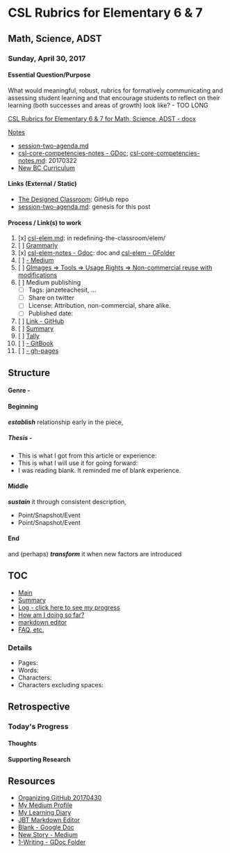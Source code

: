 # CSL Rubrics for Elementary 6 & 7
## Math, Science, ADST
### Sunday, April 30, 2017

#### Essential Question/Purpose
What would meaningful, robust, rubrics for formatively communicating and assessing student learning and that encourage students to reflect on their learning (both successes and areas of growth) look like? - TOO LONG

[CSL Rubrics for Elementary 6 & 7 for Math, Science, ADST - docx](https://drive.google.com/open?id=0BysMfTbvAUUVTE1kckUyeFlFb0E)


[Notes](csl-elem-notes.md)
* [session-two-agenda.md](session-two-agenda.md)
* [csl-core-competencies-notes - GDoc](https://docs.google.com/document/d/1hGR6pXyoxl4vIqrfL81tpL6H4woGroByHLCreZKtFJs/edit#heading=h.st24mlpt21ht); [csl-core-competencies-notes.md](https://github.com/janzeteachesit/100-days-of-writing/blob/master/_drafts/csl-core-competencies-notes.md): 20170322
* [New BC Curriculum](https://curriculum.gov.bc.ca/)

#### Links (External / Static)
* [The Designed Classroom](https://github.com/janzeteachesit/redefining-the-classroom): GitHub repo
* [session-two-agenda.md](https://github.com/janzeteachesit/redefining-the-classroom/blob/master/elem/session-two-agenda.md): genesis for this post

#### Process / Link(s) to work
1. [x] [csl-elem.md](https://github.com/janzeteachesit/redefining-the-classroom/blob/master/elem/csl-elem.md): in redefining-the-classroom/elem/
2. [ ] [Grammarly](https://app.grammarly.com/)
3. [x] [csl-elem-notes - Gdoc](https://docs.google.com/document/d/1m6423fzJUwjC8vHuog_f8UsV8B8rUyC7XS9tNGWMnRM/edit): doc and [csl-elem - GFolder](https://drive.google.com/open?id=0BysMfTbvAUUVZjV6SUIxUTlDYU0)
4. [ ] [ - Medium](https://medium.com/new-story)
5. [ ] [GImages => Tools => Usage Rights => Non-commercial reuse with modifications](https://www.google.ca/search?site=&tbm=isch&source=hp&biw=1050&bih=1535&q=writing&oq=writing&gs_l=img.3..35i39k1j0l9.3740.4602.0.5147.8.8.0.0.0.0.51.309.7.7.0....0...1.1.64.img..1.7.305.0.uKI6HM6QkmA#q=writing&tbs=sur:fm&tbm=isch)
6. [ ] Medium publishing
    - [ ] Tags: janzeteachesit, …
    - [ ] Share on twitter
    - [ ] License: Attribution, non-commercial, share alike.
    - [ ] Published date: 
7. [ ] [Link - GitHub](100.md)
8. [ ] [Summary](../SUMMARY.md)
9. [ ] [Tally](tally.md)
10. [ ] [ - GitBook]()
11. [ ] [ - gh-pages]()



## Structure

#### Genre - 

#### Beginning 
__*establish*__ relationship early in the piece,

##### Thesis - 

- This is what I got from this article or experience:
- This is what I will use it for going forward:
- I was reading blank.  It reminded me of blank experience.

#### Middle
__*sustain*__ it through consistent description,

- Point/Snapshot/Event 
- Point/Snapshot/Event

#### End
and (perhaps) __*transform*__ it when new factors are introduced


## TOC

* [Main](readme.md)
* [Summary](SUMMARY.md)
* [Log - click here to see my progress](docs/log.md)
* [How am I doing so far?](tally.md)
* [markdown editor](http://jbt.github.io/markdown-editor/)
* [FAQ, etc.](https://github.com/janzeteachesit/100-days-of-writing/wiki) 

### Details

* Pages:
* Words:
* Characters:	
* Characters excluding spaces:

## Retrospective
### Today's Progress

#### Thoughts

#### Supporting Research




## Resources
- [Organizing GitHub 20170430](https://docs.google.com/document/d/1Tu_b1oixurg9lId2z3LH_ZiLz1sH9sYD9ypdmZGwE9c/edit#)
- [My Medium Profile](https://medium.com/@janzeteachesit)
- [My Learning Diary](https://janzeteachesit.github.io/Learning-Diary/)
- [JBT Markdown Editor](http://jbt.github.io/markdown-editor/)
- [Blank  - Google Doc](https://drive.google.com/open?id=12HMHbp8NEsiuH6AIHkAd4ZdGApVBny8XSR5UNnhTOGE)
- [New Story - Medium](https://medium.com/new-story)
- [1-Writing - GDoc Folder](https://drive.google.com/drive/u/0/folders/0BxQaMnTJamWkfjU3VURSVS1lTHlJamh3Y0dTU3BpMmtQbVN2aEpmWEt2eXBoMVJnRk8xVXM)


